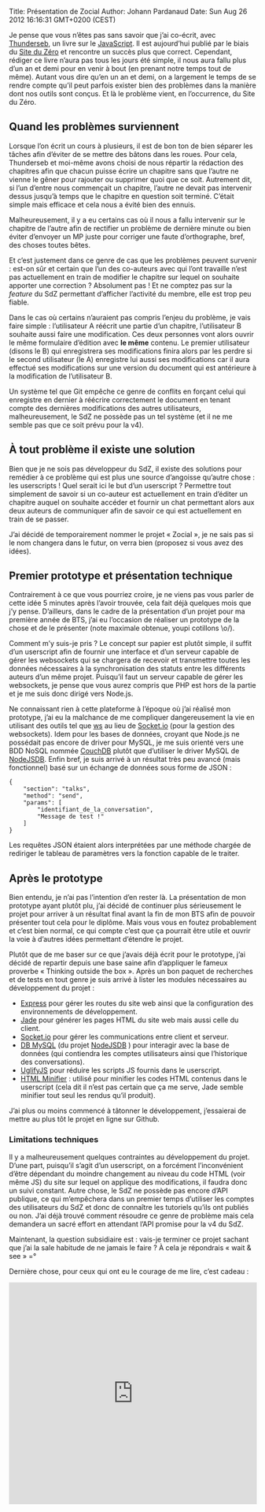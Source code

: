 Title: Présentation de Zocial
Author: Johann Pardanaud
Date: Sun Aug 26 2012 16:16:31 GMT+0200 (CEST)

Je pense que vous n’êtes pas sans savoir que j’ai co-écrit, avec [Thunderseb][], un livre sur le [JavaScript][]. Il est aujourd’hui publié par le biais du [Site du Zéro][] et rencontre un succès plus que correct. Cependant, rédiger ce livre n’aura pas tous les jours été simple, il nous aura fallu plus d’un an et demi pour en venir à bout (en prenant notre temps tout de même). Autant vous dire qu’en un an et demi, on a largement le temps de se rendre compte qu’il peut parfois exister bien des problèmes dans la manière dont nos outils sont conçus. Et là le problème vient, en l’occurrence, du Site du Zéro.

## Quand les problèmes surviennent

Lorsque l’on écrit un cours à plusieurs, il est de bon ton de bien séparer les tâches afin d’éviter de se mettre des bâtons dans les roues. Pour cela, Thunderseb et moi-même avons choisi de nous répartir la rédaction des chapitres afin que chacun puisse écrire un chapitre sans que l’autre ne vienne le gêner pour rajouter ou supprimer quoi que ce soit. Autrement dit, si l’un d’entre nous commençait un chapitre, l’autre ne devait pas intervenir dessus jusqu’à temps que le chapitre en question soit terminé. C’était simple mais efficace et cela nous a évité bien des ennuis.

Malheureusement, il y a eu certains cas où il nous a fallu intervenir sur le chapitre de l’autre afin de rectifier un problème de dernière minute ou bien éviter d’envoyer un MP juste pour corriger une faute d’orthographe, bref, des choses toutes bêtes.

Et c’est justement dans ce genre de cas que les problèmes peuvent survenir : est-on sûr et certain que l’un des co-auteurs avec qui l’ont travaille n’est pas actuellement en train de modifier le chapitre sur lequel on souhaite apporter une correction ? Absolument pas ! Et ne comptez pas sur la _feature_ du SdZ permettant d’afficher l’activité du membre, elle est trop peu fiable.

Dans le cas où certains n’auraient pas compris l’enjeu du problème, je vais faire simple : l’utilisateur A réécrit une partie d’un chapitre, l’utilisateur B souhaite aussi faire une modification. Ces deux personnes vont alors ouvrir le même formulaire d’édition avec __le même__ contenu. Le premier utilisateur (disons le B) qui enregistrera ses modifications finira alors par les perdre si le second utilisateur (le A) enregistre lui aussi ses modifications car il aura effectué ses modifications sur une version du document qui est antérieure à la modification de l’utilisateur B.

Un système tel que Git empêche ce genre de conflits en forçant celui qui enregistre en dernier à réécrire correctement le document en tenant compte des dernières modifications des autres utilisateurs, malheureusement, le SdZ ne possède pas un tel système (et il ne me semble pas que ce soit prévu pour la v4).

## À tout problème il existe une solution

Bien que je ne sois pas développeur du SdZ, il existe des solutions pour remédier à ce problème qui est plus une source d’angoisse qu’autre chose : les userscripts ! Quel serait ici le but d’un userscript ? Permettre tout simplement de savoir si un co-auteur est actuellement en train d’éditer un chapitre auquel on souhaite accéder et fournir un chat permettant alors aux deux auteurs de communiquer afin de savoir ce qui est actuellement en train de se passer.

J’ai décidé de temporairement nommer le projet « Zocial », je ne sais pas si le nom changera dans le futur, on verra bien (proposez si vous avez des idées).

## Premier prototype et présentation technique

Contrairement à ce que vous pourriez croire, je ne viens pas vous parler de cette idée 5 minutes après l’avoir trouvée, cela fait déjà quelques mois que j’y pense. D’ailleurs, dans le cadre de la présentation d’un projet pour ma première année de BTS, j’ai eu l’occasion de réaliser un prototype de la chose et de le présenter (note maximale obtenue, youpi cotillons \o/).

Comment m’y suis-je pris ? Le concept sur papier est plutôt simple, il suffit d’un userscript afin de fournir une interface et d’un serveur capable de gérer les websockets qui se chargera de recevoir et transmettre toutes les données nécessaires à la synchronisation des statuts entre les différents auteurs d’un même projet. Puisqu’il faut un serveur capable de gérer les websockets, je pense que vous aurez compris que PHP est hors de la partie et je me suis donc dirigé vers Node.js.

Ne connaissant rien à cette plateforme à l’époque où j’ai réalisé mon prototype, j’ai eu la malchance de me compliquer dangereusement la vie en utilisant des outils tel que [ws][] au lieu de [Socket.io][] (pour la gestion des websockets). Idem pour les bases de données, croyant que Node.js ne possédait pas encore de driver pour MySQL, je me suis orienté vers une BDD NoSQL nommée [CouchDB][] plutôt que d’utiliser le driver MySQL de [NodeJSDB][]. Enfin bref, je suis arrivé à un résultat très peu avancé (mais fonctionnel) basé sur un échange de données sous forme de JSON :

	{
		"section": "talks",
		"method": "send",
		"params": [
			"identifiant_de_la_conversation",
			"Message de test !"
		]
	}

Les requêtes JSON étaient alors interprétées par une méthode chargée de rediriger le tableau de paramètres vers la fonction capable de le traiter.

## Après le prototype

Bien entendu, je n’ai pas l’intention d’en rester là. La présentation de mon prototype ayant plutôt plu, j’ai décidé de continuer plus sérieusement le projet pour arriver à un résultat final avant la fin de mon BTS afin de pouvoir présenter tout cela pour le diplôme. Mais vous vous en foutez probablement et c’est bien normal, ce qui compte c’est que ça pourrait être utile et ouvrir la voie à d’autres idées permettant d’étendre le projet.

Plutôt que de me baser sur ce que j’avais déjà écrit pour le prototype, j’ai décidé de repartir depuis une base saine afin d’appliquer le fameux proverbe « Thinking outside the box ». Après un bon paquet de recherches et de tests en tout genre je suis arrivé à lister les modules nécessaires au développement du projet :

* [Express][] pour gérer les routes du site web ainsi que la configuration des environnements de développement.
* [Jade][] pour générer les pages HTML du site web mais aussi celle du client.
* [Socket.io][] pour gérer les communications entre client et serveur.
* [DB MySQL][] (du projet [NodeJSDB](http://nodejsdb.org) ) pour interagir avec la base de données (qui contiendra les comptes utilisateurs ainsi que l’historique des conversations).
* [UglifyJS][] pour réduire les scripts JS fournis dans le userscript.
* [HTML Minifier][] : utilisé pour minifier les codes HTML contenus dans le userscript (cela dit il n’est pas certain que ça me serve, Jade semble minifier tout seul les rendus qu’il produit).

J’ai plus ou moins commencé à tâtonner le développement, j’essaierai de mettre au plus tôt le projet en ligne sur Github.

### Limitations techniques

Il y a malheureusement quelques contraintes au développement du projet. D’une part, puisqu’il s’agit d’un userscript, on a forcément l’inconvénient d’être dépendant du moindre changement au niveau du code HTML (voir même JS) du site sur lequel on applique des modifications, il faudra donc un suivi constant. Autre chose, le SdZ ne possède pas encore d’API publique, ce qui m’empêchera dans un premier temps d’utiliser les comptes des utilisateurs du SdZ et donc de connaître les tutoriels qu’ils ont publiés ou non. J’ai déjà trouvé comment résoudre ce genre de problème mais cela demandera un sacré effort en attendant l’API promise pour la v4 du SdZ.

Maintenant, la question subsidiaire est : vais-je terminer ce projet sachant que j’ai la sale habitude de ne jamais le faire ? À cela je répondrais « wait & see » =°

Dernière chose, pour ceux qui ont eu le courage de me lire, c’est cadeau :

<iframe width="100%" height="450" scrolling="no" frameborder="no" src="http://w.soundcloud.com/player/?url=http%3A%2F%2Fapi.soundcloud.com%2Fusers%2F1749607&show_artwork=true"></iframe>

[Thunderseb]: http://www.siteduzero.com/membres-294-1398.html
[JavaScript]: http://www.siteduzero.com/tutoriel-3-309961-dynamisez-vos-sites-web-avec-javascript.html
[Site du Zéro]: http://www.siteduzero.com/
[ws]: http://einaros.github.com/ws/
[Socket.io]: http://socket.io/
[CouchDB]: http://couchdb.apache.org/
[NodeJSDB]: http://nodejsdb.org/
[Express]: http://expressjs.com/
[Jade]: https://github.com/visionmedia/jade
[DB MySQL]: http://nodejsdb.org/db-mysql/
[UglifyJS]: https://github.com/mishoo/UglifyJS/
[HTML Minifier]: https://github.com/kangax/html-minifier